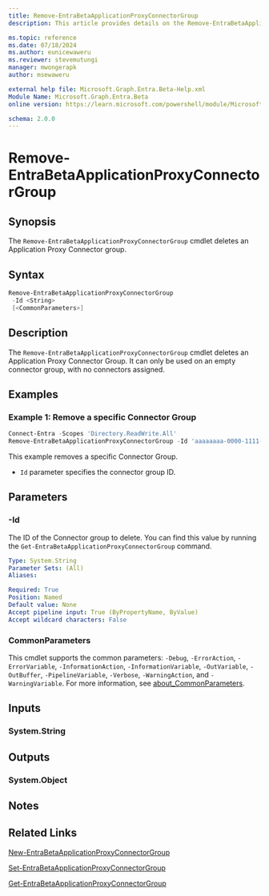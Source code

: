 ```yaml
---
title: Remove-EntraBetaApplicationProxyConnectorGroup
description: This article provides details on the Remove-EntraBetaApplicationProxyConnectorGroup command.

ms.topic: reference
ms.date: 07/18/2024
ms.author: eunicewaweru
ms.reviewer: stevemutungi
manager: mwongerapk
author: msewaweru

external help file: Microsoft.Graph.Entra.Beta-Help.xml
Module Name: Microsoft.Graph.Entra.Beta
online version: https://learn.microsoft.com/powershell/module/Microsoft.Graph.Entra.Beta/Remove-EntraBetaApplicationProxyConnectorGroup

schema: 2.0.0
---
```


# Remove-EntraBetaApplicationProxyConnectorGroup

## Synopsis

The `Remove-EntraBetaApplicationProxyConnectorGroup` cmdlet deletes an Application Proxy Connector group.

## Syntax

```powershell
Remove-EntraBetaApplicationProxyConnectorGroup
 -Id <String>
 [<CommonParameters>]
```

## Description

The `Remove-EntraBetaApplicationProxyConnectorGroup` cmdlet deletes an Application Proxy Connector Group.
It can only be used on an empty connector group, with no connectors assigned.

## Examples

### Example 1: Remove a specific Connector Group

```powershell
Connect-Entra -Scopes 'Directory.ReadWrite.All'
Remove-EntraBetaApplicationProxyConnectorGroup -Id 'aaaaaaaa-0000-1111-2222-bbbbbbbbbbbb'
```

This example removes a specific Connector Group.

- `Id` parameter specifies the connector group ID.

## Parameters

### -Id

The ID of the Connector group to delete.
You can find this value by running the `Get-EntraBetaApplicationProxyConnectorGroup` command.

```yaml
Type: System.String
Parameter Sets: (All)
Aliases:

Required: True
Position: Named
Default value: None
Accept pipeline input: True (ByPropertyName, ByValue)
Accept wildcard characters: False
```

### CommonParameters

This cmdlet supports the common parameters: `-Debug`, `-ErrorAction`, `-ErrorVariable`, `-InformationAction`, `-InformationVariable`, `-OutVariable`, `-OutBuffer`, `-PipelineVariable`, `-Verbose`, `-WarningAction`, and `-WarningVariable`. For more information, see [about_CommonParameters](https://go.microsoft.com/fwlink/?LinkID=113216).

## Inputs

### System.String

## Outputs

### System.Object

## Notes

## Related Links

[New-EntraBetaApplicationProxyConnectorGroup](New-EntraBetaApplicationProxyConnectorGroup.md)

[Set-EntraBetaApplicationProxyConnectorGroup](Set-EntraBetaApplicationProxyConnectorGroup.md)

[Get-EntraBetaApplicationProxyConnectorGroup](Get-EntraBetaApplicationProxyConnectorGroup.md)
